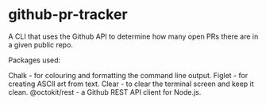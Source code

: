 # github-pr-tracker
A CLI that uses the Github API to determine how many open PRs there are in a given public repo.


Packages used:

Chalk - for colouring and formatting the command line output.
Figlet - for creating ASCII art from text.
Clear - to clear the terminal screen and keep it clean.
@octokit/rest - a Github REST API client for Node.js.
